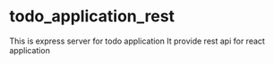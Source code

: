 # todo_application_rest

This is express server for todo application
It provide rest api for react application
